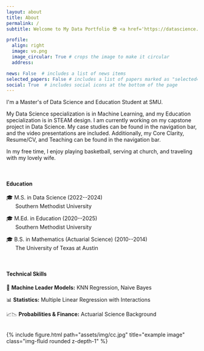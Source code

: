 ```yaml
---
layout: about
title: About
permalink: /
subtitle: Welcome to My Data Portfolio 😎 <a href='https://datascience.smu.edu/'>Southern Methodist University</a>

profile:
  align: right
  image: vo.png
  image_circular: True # crops the image to make it circular
  address: 

news: False  # includes a list of news items
selected_papers: False # includes a list of papers marked as "selected={true}"
social: True  # includes social icons at the bottom of the page
---
```


I'm a Master's of Data Science and Education Student at SMU.

My Data Science specialization is in Machine Learning, and my Education specialization is in STEAM design. I am currently working on my capstone project in Data Science. My case studies can be found in the navigation bar, and the video presentations are included. Additionally, my Core Clarity, Resume/CV, and Teaching can be found in the navigation bar.

In my free time, I enjoy playing basketball, serving at church, and traveling with my lovely wife.

<br>

<h4>Education</h4>

🎓 M.S. in Data Science (2022--2024) <br>       Southern Methodist University

🎓 M.Ed. in Education (2020--2025) <br>       Southern Methodist University

🎓 B.S. in Mathematics (Actuarial Science) (2010--2014) <br>       The University of Texas at Austin

<br>

<h4>Technical Skills</h4>

🤖 **Machine Leader Models:** KNN Regression, Naive Bayes

📊 **Statistics:** Multiple Linear Regression with Interactions

📈📉 **Probabilities & Finance:** Actuarial Science Background

<br>

<div class="row">
    <div class="col-sm mt-3 mt-md-0">
        {% include figure.html path="assets/img/cc.jpg" title="example image" class="img-fluid rounded z-depth-1" %}
    </div>

